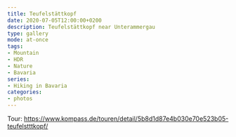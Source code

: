 ```yaml
---
title: Teufelstättkopf
date: 2020-07-05T12:00:00+0200
description: Teufelstättkopf near Unterammergau
type: gallery
mode: at-once
tags:
- Mountain
- HDR
- Nature
- Bavaria
series:
- Hiking in Bavaria
categories:
- photos
---
```


Tour: https://www.kompass.de/touren/detail/5b8d1d87e4b030e70e523b05-teufelstttkopf/
